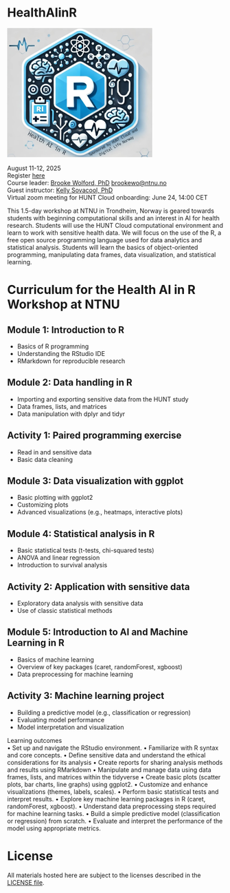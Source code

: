 # HealthAIinR

<img src="healthAI_course_logo_v3.jpg" alt="Course logo" height="300">

August 11-12, 2025  
Register [here](https://forms.office.com/e/GpdEnJH7wm)  
Course leader: [Brooke Wolford, PhD](https://www.ntnu.edu/employees/brookewo) <a href= "mailto:brookewo@ntnu.no">brookewo@ntnu.no</a>  
Guest instructor: [Kelly Sovacool, PhD](https://github.com/kelly-sovacool)  
Virtual zoom meeting for HUNT Cloud onboarding: June 24, 14:00 CET

This 1.5-day workshop at NTNU in Trondheim, Norway is geared towards students with beginning computational skills and an interest in AI for health research. Students will use the HUNT Cloud computational environment and learn to work with sensitive health data. We will focus on the use of the R, a free open source programming language used for data analytics and statistical analysis. Students will learn the basics of object-oriented programming, manipulating data frames, data visualization, and statistical learning.


# Curriculum for the **Health AI in R Workshop** at NTNU 

## Module 1: Introduction to R 
* Basics of R programming
* Understanding the RStudio IDE
* RMarkdown for reproducible research

## Module 2: Data handling in R
* Importing and exporting sensitive data from the HUNT study
* Data frames, lists, and matrices
* Data manipulation with dplyr and tidyr

## Activity 1: Paired programming exercise
* Read in and sensitive data  
* Basic data cleaning   

## Module 3: Data visualization with ggplot 
* Basic plotting with ggplot2
* Customizing plots
* Advanced visualizations (e.g., heatmaps, interactive plots)

## Module 4: Statistical analysis in R 
* Basic statistical tests (t-tests, chi-squared tests)
* ANOVA and linear regression
* Introduction to survival analysis

## Activity 2: Application with sensitive data  
* Exploratory data analysis with sensitive data
* Use of classic statistical methods

## Module 5: Introduction to AI and Machine Learning in R
* Basics of machine learning
* Overview of key packages (caret, randomForest, xgboost)
* Data preprocessing for machine learning

## Activity 3: Machine learning project
* Building a predictive model (e.g., classification or regression)
* Evaluating model performance
* Model interpretation and visualization



Learning outcomes  
•	Set up and navigate the RStudio environment.
•	Familiarize with R syntax and core concepts.
•	Define sensitive data and understand the ethical considerations for its analysis
•	Create reports for sharing analysis methods and results using RMarkdown
•	Manipulate and manage data using data frames, lists, and matrices within the tidyverse
•	Create basic plots (scatter plots, bar charts, line graphs) using ggplot2.
•	Customize and enhance visualizations (themes, labels, scales).
•	Perform basic statistical tests and interpret results.
•	Explore key machine learning packages in R (caret, randomForest, xgboost).
•	Understand data preprocessing steps required for machine learning tasks.
•	Build a simple predictive model (classification or regression) from scratch.
•	Evaluate and interpret the performance of the model using appropriate metrics.

# License
All materials hosted here are subject to the licenses described in the [LICENSE file](LICENSE.md).
